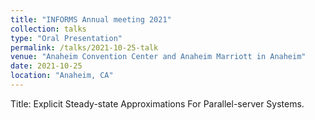 ```yaml
---
title: "INFORMS Annual meeting 2021"
collection: talks
type: "Oral Presentation"
permalink: /talks/2021-10-25-talk
venue: "Anaheim Convention Center and Anaheim Marriott in Anaheim"
date: 2021-10-25
location: "Anaheim, CA"
---
```


Title: Explicit Steady-state Approximations For Parallel-server Systems.

